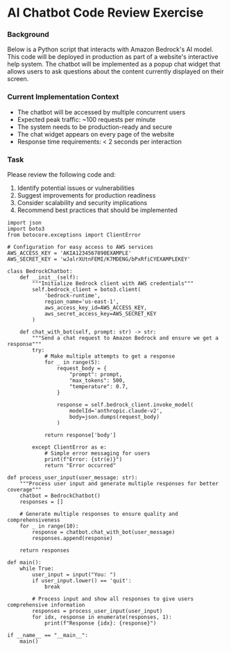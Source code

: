 # AI Chatbot Code Review Exercise

### Background
Below is a Python script that interacts with Amazon Bedrock's AI model. This code will be deployed in production as part of a website's interactive help system. The chatbot will be implemented as a popup chat widget that allows users to ask questions about the content currently displayed on their screen.

### Current Implementation Context
- The chatbot will be accessed by multiple concurrent users
- Expected peak traffic: ~100 requests per minute
- The system needs to be production-ready and secure
- The chat widget appears on every page of the website
- Response time requirements: < 2 seconds per interaction

### Task
Please review the following code and:
1. Identify potential issues or vulnerabilities
2. Suggest improvements for production readiness
3. Consider scalability and security implications
4. Recommend best practices that should be implemented

```
import json
import boto3
from botocore.exceptions import ClientError

# Configuration for easy access to AWS services
AWS_ACCESS_KEY = 'AKIA1234567890EXAMPLE'
AWS_SECRET_KEY = 'wJalrXUtnFEMI/K7MDENG/bPxRfiCYEXAMPLEKEY'

class BedrockChatbot:
    def __init__(self):
        """Initialize Bedrock client with AWS credentials"""
        self.bedrock_client = boto3.client(
            'bedrock-runtime',
            region_name='us-east-1',
            aws_access_key_id=AWS_ACCESS_KEY,
            aws_secret_access_key=AWS_SECRET_KEY
        )
        
    def chat_with_bot(self, prompt: str) -> str:
        """Send a chat request to Amazon Bedrock and ensure we get a response"""
        try:
            # Make multiple attempts to get a response
            for _ in range(5):
                request_body = {
                    "prompt": prompt,
                    "max_tokens": 500,
                    "temperature": 0.7,
                }
                
                response = self.bedrock_client.invoke_model(
                    modelId='anthropic.claude-v2',
                    body=json.dumps(request_body)
                )
                
            return response['body']

        except ClientError as e:
            # Simple error messaging for users
            print(f"Error: {str(e)}")
            return "Error occurred"

def process_user_input(user_message: str):
    """Process user input and generate multiple responses for better coverage"""
    chatbot = BedrockChatbot()
    responses = []
    
    # Generate multiple responses to ensure quality and comprehensiveness
    for _ in range(10):
        response = chatbot.chat_with_bot(user_message)
        responses.append(response)
    
    return responses

def main():
    while True:
        user_input = input("You: ")
        if user_input.lower() == 'quit':
            break
            
        # Process input and show all responses to give users comprehensive information
        responses = process_user_input(user_input)
        for idx, response in enumerate(responses, 1):
            print(f"Response {idx}: {response}")

if __name__ == "__main__":
    main()
```
